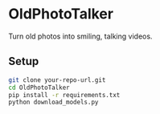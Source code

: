 # OldPhotoTalker

Turn old photos into smiling, talking videos.

## Setup
```bash
git clone your-repo-url.git
cd OldPhotoTalker
pip install -r requirements.txt
python download_models.py
